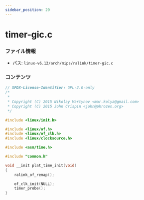 ```yaml
---
sidebar_position: 20
---
```

# timer-gic.c

### ファイル情報

- パス: `linux-v6.12/arch/mips/ralink/timer-gic.c`

### コンテンツ

```c
// SPDX-License-Identifier: GPL-2.0-only
/*
 *
 * Copyright (C) 2015 Nikolay Martynov <mar.kolya@gmail.com>
 * Copyright (C) 2015 John Crispin <john@phrozen.org>
 */

#include <linux/init.h>

#include <linux/of.h>
#include <linux/of_clk.h>
#include <linux/clocksource.h>

#include <asm/time.h>

#include "common.h"

void __init plat_time_init(void)
{
	ralink_of_remap();

	of_clk_init(NULL);
	timer_probe();
}

```
